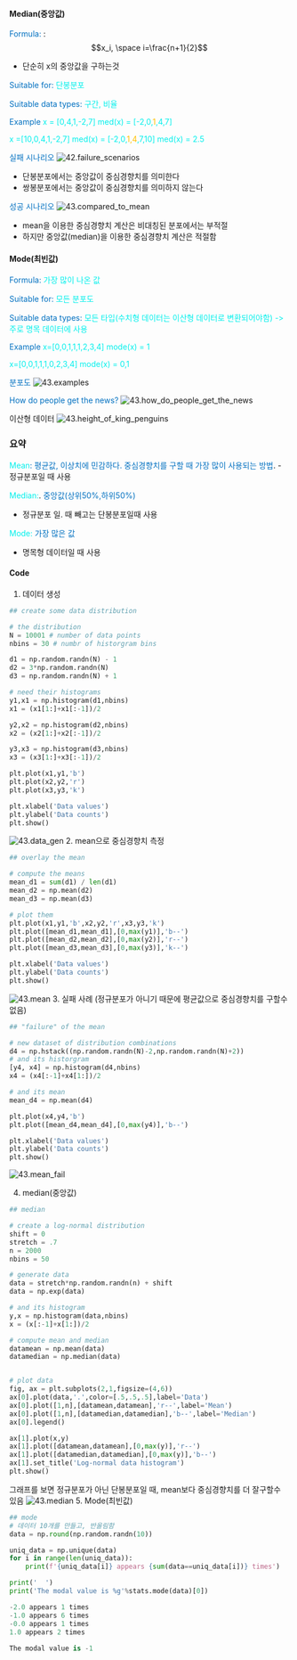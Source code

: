 #### Median(중앙값)
<span style="color:rgb(0, 112, 192)">Formula:</span> : $$x_i, \space i=\frac{n+1}{2}$$
- 단순히 x의 중앙값을 구하는것

<span style="color:rgb(0, 112, 192)">Suitable for:</span>
<span style="color:rgb(0, 240, 236)">단봉분포</span>

<span style="color:rgb(0, 112, 192)">Suitable data types:</span>
<span style="color:rgb(0, 240, 236)">구간, 비율</span> 

<span style="color:rgb(0, 112, 192)">Example</span>
<span style="color:rgb(0, 240, 236)">x = [0,4,1,-2,7]</span>
<span style="color:rgb(0, 240, 236)">med(x) = [-2,0,<span style="color:rgb(255, 192, 0)">1</span>,4,7]</span> 

<span style="color:rgb(0, 240, 236)">x =[10,0,4,1,-2,7]</span> 
<span style="color:rgb(0, 240, 236)">med(x) = [-2,0,<span style="color:rgb(255, 192, 0)">1,4</span>,7,10]</span> 
<span style="color:rgb(0, 240, 236)">med(x) = 2.5</span> 

<span style="color:rgb(0, 112, 192)">실패 시나리오</span> 
![42.failure_scenarios](../pic/6.descriptive%20statistics/42.failure_scenarios.png)
- 단봉분포에서는 중앙값이 중심경향치를 의미한다
- 쌍봉분포에서는 중앙값이 중심경향치를 의미하지 않는다

<span style="color:rgb(0, 112, 192)">성공 시나리오</span> 
![43.compared_to_mean](../pic/6.descriptive%20statistics/43.compared_to_mean.png)
- mean을 이용한 중심경향치 계산은 비대칭된 분포에서는 부적절
- 하지만 중앙값(median)을 이용한 중심경향치 계산은 적절함

#### Mode(최빈값)

<span style="color:rgb(0, 112, 192)">Formula:</span>
<span style="color:rgb(0, 240, 236)">가장 많이 나온 값</span>

<span style="color:rgb(0, 112, 192)">Suitable for:</span>
<span style="color:rgb(0, 240, 236)">모든 분포도</span>

<span style="color:rgb(0, 112, 192)">Suitable data types:</span>
<span style="color:rgb(0, 240, 236)">모든 타입(수치형 데이터는 이산형 데이터로 변환되어야함) -> 주로 명목 데이터에 사용</span>

<span style="color:rgb(0, 112, 192)">Example</span> 
<span style="color:rgb(0, 240, 236)">x=[0,0,1,1,1,2,3,4]</span>
<span style="color:rgb(0, 240, 236)">mode(x) = 1</span>

<span style="color:rgb(0, 240, 236)">x=[0,0,1,1,1,0,2,3,4]</span>
<span style="color:rgb(0, 240, 236)">mode(x) = 0,1</span> 

<span style="color:rgb(0, 112, 192)">분포도</span>
![43.examples](../pic/6.descriptive%20statistics/43.examples.png)

<span style="color:rgb(0, 112, 192)">How do people get the news?</span> 
![43.how_do_people_get_the_news](../pic/6.descriptive%20statistics/43.how_do_people_get_the_news.png)

이산형 데이터
![43.height_of_king_penguins](../pic/6.descriptive%20statistics/43.height_of_king_penguins.png)


### 요약
<span style="color:rgb(0, 112, 192)">
<span style="color:rgb(0, 240, 236)">Mean</span>: 평균값, 이상치에 민감하다. 중심경향치를 구할 때 가장 많이 사용되는 방법</span>. 
- 정규분포일 때 사용

<span style="color:rgb(0, 240, 236)">Median:</span>. <span style="color:rgb(0, 112, 192)">중앙값(상위50%,하위50%)</span>
- 정규분포 일. 때 빼고는 단봉분포일때 사용

<span style="color:rgb(0, 240, 236)">Mode:</span> <span style="color:rgb(0, 112, 192)">가장 많은 값</span>
- 명목형 데이터일 때 사용


#### Code
1. 데이터 생성
```python
## create some data distribution

# the distribution
N = 10001 # number of data points
nbins = 30 # numbr of historgram bins

d1 = np.random.randn(N) - 1
d2 = 3*np.random.randn(N)
d3 = np.random.randn(N) + 1

# need their histograms
y1,x1 = np.histogram(d1,nbins)
x1 = (x1[1:]+x1[:-1])/2

y2,x2 = np.histogram(d2,nbins)
x2 = (x2[1:]+x2[:-1])/2

y3,x3 = np.histogram(d3,nbins)
x3 = (x3[1:]+x3[:-1])/2

plt.plot(x1,y1,'b')
plt.plot(x2,y2,'r')
plt.plot(x3,y3,'k')

plt.xlabel('Data values')
plt.ylabel('Data counts')
plt.show()
```
![43.data_gen](../pic/6.descriptive%20statistics/43.data_gen.png)
2. mean으로 중심경향치 측정
```python
## overlay the mean

# compute the means
mean_d1 = sum(d1) / len(d1)
mean_d2 = np.mean(d2)
mean_d3 = np.mean(d3)

# plot them
plt.plot(x1,y1,'b',x2,y2,'r',x3,y3,'k')
plt.plot([mean_d1,mean_d1],[0,max(y1)],'b--')
plt.plot([mean_d2,mean_d2],[0,max(y2)],'r--')
plt.plot([mean_d3,mean_d3],[0,max(y3)],'k--')

plt.xlabel('Data values')
plt.ylabel('Data counts')
plt.show()
```
![43.mean](../pic/6.descriptive%20statistics/43.mean.png)
3. 실패 사례 (정규분포가 아니기 때문에 평균값으로 중심경향치를 구할수 없음)
```python
## "failure" of the mean

# new dataset of distribution combinations
d4 = np.hstack((np.random.randn(N)-2,np.random.randn(N)+2))
# and its historgram
[y4, x4] = np.histogram(d4,nbins)
x4 = (x4[:-1]+x4[1:])/2

# and its mean
mean_d4 = np.mean(d4)

plt.plot(x4,y4,'b')
plt.plot([mean_d4,mean_d4],[0,max(y4)],'b--')

plt.xlabel('Data values')
plt.ylabel('Data counts')
plt.show()
```
![43.mean_fail](../pic/6.descriptive%20statistics/43.mean_fail.png)

4. median(중앙값)
```python
## median

# create a log-normal distribution
shift = 0
stretch = .7
n = 2000
nbins = 50

# generate data
data = stretch*np.random.randn(n) + shift
data = np.exp(data)

# and its histogram
y,x = np.histogram(data,nbins)
x = (x[:-1]+x[1:])/2

# compute mean and median
datamean = np.mean(data)
datamedian = np.median(data)


# plot data
fig, ax = plt.subplots(2,1,figsize=(4,6))
ax[0].plot(data,'.',color=[.5,.5,.5],label='Data')
ax[0].plot([1,n],[datamean,datamean],'r--',label='Mean')
ax[0].plot([1,n],[datamedian,datamedian],'b--',label='Median')
ax[0].legend()

ax[1].plot(x,y)
ax[1].plot([datamean,datamean],[0,max(y)],'r--')
ax[1].plot([datamedian,datamedian],[0,max(y)],'b--')
ax[1].set_title('Log-normal data histogram')
plt.show()
```
그래프를 보면 정규분포가 아닌 단봉분포일 때, mean보다 중심경향치를 더  잘구할수 있음
![43.median](../pic/6.descriptive%20statistics/43.median.png)
5. Mode(최빈값) 
```python
## mode
# 데이터 10개를 만들고, 반올림함
data = np.round(np.random.randn(10))

uniq_data = np.unique(data)
for i in range(len(uniq_data)):
    print(f'{uniq_data[i]} appears {sum(data==uniq_data[i])} times')

print('  ')
print('The modal value is %g'%stats.mode(data)[0])
```

```python
-2.0 appears 1 times
-1.0 appears 6 times
-0.0 appears 1 times
1.0 appears 2 times
  
The modal value is -1
```
